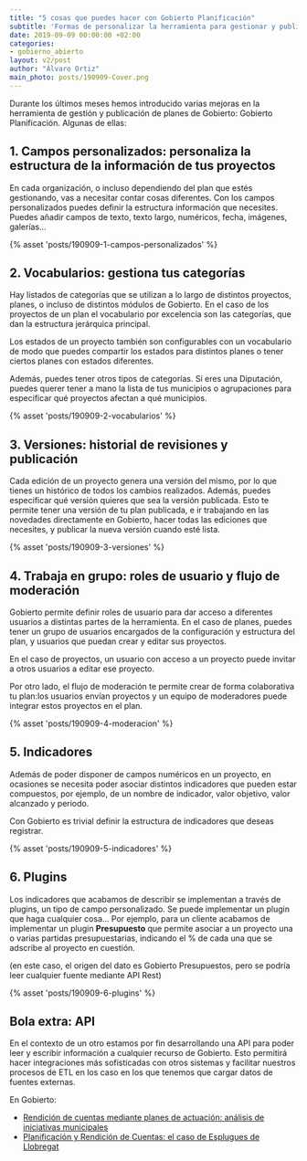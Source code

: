 ```yaml
---
title: "5 cosas que puedes hacer con Gobierto Planificación"
subtitle: 'Formas de personalizar la herramienta para gestionar y publicar tus planes como necesites'
date: 2019-09-09 00:00:00 +02:00
categories:
- gobierno_abierto
layout: v2/post
author: "Álvaro Ortiz"
main_photo: posts/190909-Cover.png
---
```


Durante los últimos meses hemos introducido varias mejoras en la herramienta de gestión  y publicación de planes de Gobierto: Gobierto Planificación. Algunas de ellas:

## 1. Campos personalizados: personaliza la estructura de la información de tus proyectos

En cada organización, o incluso dependiendo del plan que estés gestionando, vas a necesitar contar cosas diferentes. Con los campos personalizados puedes definir la estructura información que necesites. Puedes añadir campos de texto, texto largo, numéricos, fecha, imágenes, galerías...

{% asset 'posts/190909-1-campos-personalizados'  %}


## 2. Vocabularios: gestiona tus categorías

Hay listados de categorías que se utilizan a lo largo de distintos proyectos, planes, o incluso de distintos módulos de Gobierto. En el caso de los proyectos de un plan el vocabulario por excelencia son las categorías, que dan la estructura jerárquica principal.

Los estados de un proyecto también son configurables con un vocabulario de modo que puedes compartir los estados para distintos planes o tener ciertos planes con estados diferentes.

Además, puedes tener otros tipos de categorías. Si eres una Diputación, puedes querer tener a mano la lista de tus municipios o agrupaciones para especificar qué proyectos afectan a qué municipios.

{% asset 'posts/190909-2-vocabularios' %}

## 3. Versiones: historial de revisiones y publicación

Cada edición de un proyecto genera una versión del mismo, por lo que tienes un histórico de todos los cambios realizados. Además, puedes especificar qué versión quieres que sea la versión publicada. Esto te permite tener una versión de tu plan publicada, e ir trabajando en las novedades directamente en Gobierto, hacer todas las ediciones que necesites, y publicar la nueva versión cuando esté lista.

{% asset 'posts/190909-3-versiones' %}


## 4. Trabaja en grupo: roles de usuario y flujo de moderación

Gobierto permite definir roles de usuario para dar acceso a diferentes usuarios a distintas partes de la herramienta. En el caso de planes, puedes tener un grupo de usuarios encargados de la configuración y estructura del plan, y usuarios que puedan crear y editar sus proyectos.

En el caso de proyectos, un usuario con acceso a un proyecto puede invitar a otros usuarios a editar ese proyecto.

Por otro lado, el flujo de moderación te permite crear de forma colaborativa tu plan:los usuarios envían proyectos y un equipo de moderadores puede integrar estos proyectos en el plan.

{% asset 'posts/190909-4-moderacion' %}


## 5. Indicadores

Además de poder disponer de campos numéricos en un proyecto, en ocasiones se necesita poder asociar distintos indicadores que pueden estar compuestos, por ejemplo, de un nombre de indicador, valor objetivo, valor alcanzado y periodo.

Con Gobierto es trivial definir la estructura de indicadores que deseas registrar.

{% asset 'posts/190909-5-indicadores' %}


## 6. Plugins

Los indicadores que acabamos de describir se implementan a través de plugins, un tipo de campo personalizado. Se puede implementar un plugin que haga cualquier cosa... Por ejemplo, para un cliente acabamos de implementar un plugin **Presupuesto** que permite asociar a un proyecto una o varias partidas presupuestarias, indicando el % de cada una que se adscribe al proyecto en cuestión.

(en este caso, el origen del dato es Gobierto Presupuestos, pero se podría leer cualquier fuente mediante API Rest)

{% asset 'posts/190909-6-plugins' %}


## Bola extra: API

En el contexto de un otro estamos por fin desarrollando una API para poder leer y escribir información a cualquier recurso de Gobierto. Esto permitirá hacer integraciones más sofisticadas con otros sistemas y facilitar nuestros procesos de ETL en los caso en los que tenemos que cargar datos de fuentes externas.


<div class="separator blue short"></div>

En Gobierto:

* [Rendición de cuentas mediante planes de actuación: análisis de iniciativas municipales](/blog/20190610-analisis-rendicion-cuentas.html)
* [Planificación y Rendición de Cuentas: el caso de Esplugues de Llobregat](/blog/20190510-visualizacion-planes.html)
